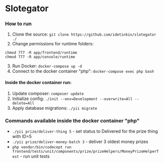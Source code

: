 # Slotegator

### How to run
1. Clone the source: ```git clone https://github.com/idetinkin/slotegator ./```
2. Change permissions for runtime folders: 
```
chmod 777 -R app/frontend/runtime
chmod 777 -R app/console/runtime
```
3. Run Docker: ```docker-compose up -d```
4. Connect to the docker container "php": ```docker-compose exec php bash```

#### Inside the docker container run:
1. Update composer: ```composer update```
1. Initialize config: ```./init --env=Development --overwrite=All --delete=All```
1. Apply database migrations: ```./yii migrate```

### Commands available inside the docker container "php"
* ```./yii prize/deliver-thing 5``` - set status to Delivered for the prize thing with ID=5
* ```./yii prize/deliver-money-batch 3``` - deliver 3 oldest money prizes
* ```php vendor/bin/codecept run frontend/tests/unit/components/prize/prizeHelpers/MoneyPrizeHelperTest``` - run unit tests
